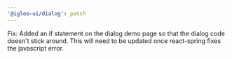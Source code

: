 ```yaml
---
'@igloo-ui/dialog': patch
---
```


Fix: Added an if statement on the dialog demo page so that the dialog code doesn't stick around. This will need to be updated once react-spring fixes the javascript error.
